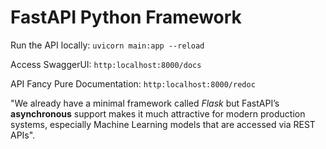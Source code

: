 # FastAPI Python Framework

Run the API locally: `uvicorn main:app --reload`

Access SwaggerUI: `http:localhost:8000/docs`

API Fancy Pure Documentation: `http:localhost:8000/redoc`

"We already have a minimal framework called *Flask* but FastAPI’s **asynchronous** support makes it much attractive for modern production systems, especially Machine Learning models that are accessed via REST APIs".

